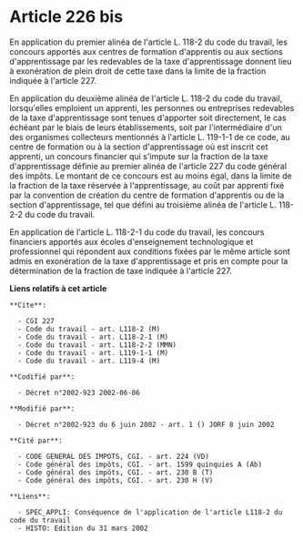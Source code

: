 # Article 226 bis

En application du premier alinéa de l'article L. 118-2 du code du travail, les concours apportés aux centres de formation
d'apprentis ou aux sections d'apprentissage par les redevables de la taxe d'apprentissage donnent lieu à exonération de plein
droit de cette taxe dans la limite de la fraction indiquée à l'article 227.

En application du deuxième alinéa de l'article L. 118-2 du code du travail, lorsqu'elles emploient un apprenti, les personnes
ou entreprises redevables de la taxe d'apprentissage sont tenues d'apporter soit directement, le cas échéant par le biais de
leurs établissements, soit par l'intermédiaire d'un des organismes collecteurs mentionnés à l'article L. 119-1-1 de ce code,
au centre de formation ou à la section d'apprentissage où est inscrit cet apprenti, un concours financier qui s'impute sur la
fraction de la taxe d'apprentissage définie au premier alinéa de l'article 227 du code général des impôts. Le montant de ce
concours est au moins égal, dans la limite de la fraction de la taxe réservée à l'apprentissage, au coût par apprenti fixé
par la convention de création du centre de formation d'apprentis ou de la section d'apprentissage, tel que défini au
troisième alinéa de l'article L. 118-2-2 du code du travail.

En application de l'article L. 118-2-1 du code du travail, les concours financiers apportés aux écoles d'enseignement
technologique et professionnel qui répondent aux conditions fixées par le même article sont admis en exonération de la taxe
d'apprentissage et pris en compte pour la détermination de la fraction de taxe indiquée à l'article 227.

**Liens relatifs à cet article**

	**Cite**:

	  - CGI 227
	  - Code du travail - art. L118-2 (M)
	  - Code du travail - art. L118-2-1 (M)
	  - Code du travail - art. L118-2-2 (MMN)
	  - Code du travail - art. L119-1-1 (M)
	  - Code du travail - art. L119-4 (M)

	**Codifié par**:

	  - Décret n°2002-923 2002-06-06

	**Modifié par**:

	  - Décret n°2002-923 du 6 juin 2002 - art. 1 () JORF 8 juin 2002

	**Cité par**:

	  - CODE GENERAL DES IMPOTS, CGI. - art. 224 (VD)
	  - Code général des impôts, CGI. - art. 1599 quinquies A (Ab)
	  - Code général des impôts, CGI. - art. 230 B (T)
	  - Code général des impôts, CGI. - art. 230 H (V)

	**Liens**:

	  - SPEC_APPLI: Conséquence de l'application de l'article L118-2 du code du travail
	  - HISTO: Edition du 31 mars 2002
